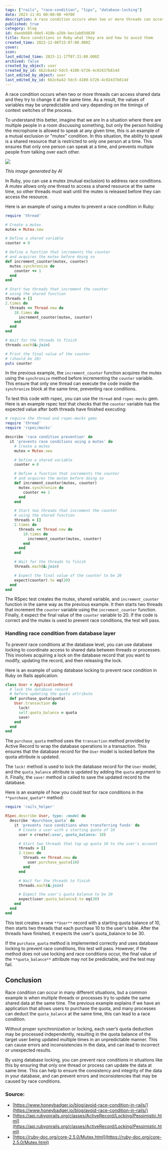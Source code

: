 ```yaml
---
tags: ["rails", "race-condition", "tips", "database-locking"]
date: 2023-11-01 00:00:00 +0700
description: A race condition occurs when two or more threads can access shared data and they try to change it at the same time. As a result, the values of variables may be unpredictable and vary depending on the timings of context switches of the process.
published: true
category: blog
id: daeeb689-dde5-410b-a2bb-bec1ab03d630
title: Race conditions in Ruby what they are and how to avoid them
created_time: 2022-12-06T15:07:00.000Z
cover: 
icon: 
last_edited_time: 2023-11-17T07:31:00.000Z
archived: false
created_by_object: user
created_by_id: 6b2c6a42-5dc5-4108-b726-4c02437b814d
last_edited_by_object: user
last_edited_by_id: 6b2c6a42-5dc5-4108-b726-4c02437b814d
---
```


A race condition occurs when two or more threads can access shared data and they try to change it at the same time. As a result, the values of variables may be unpredictable and vary depending on the timings of context switches of the process.

To understand this better, imagine that we are In a situation where there are multiple people in a room discussing something, but only the person holding the microphone is allowed to speak at any given time, this is an example of a mutual exclusion or "mutex" condition. In this situation, the ability to speak is a shared resource that is restricted to only one person at a time. This ensures that only one person can speak at a time, and prevents multiple people from talking over each other.

![](/assets/images/posts/DALLE_2022-12-06_22.28.19_-_a_microphone_surrounded_by_people_in_a_circle.png)

<em>This image generated by AI</em>

In Ruby, you can use a mutex (mutual exclusion) to address race conditions. A mutex allows only one thread to access a shared resource at the same time, so other threads must wait until the mutex is released before they can access the resource.

Here is an example of using a mutex to prevent a race condition in Ruby:

```ruby
require 'thread'

# Create a mutex
mutex = Mutex.new

# Define a shared variable
counter = 0

# Define a function that increments the counter
# and acquires the mutex before doing so
def increment_counter(mutex, counter)
  mutex.synchronize do
    counter += 1
  end
end

# Start two threads that increment the counter
# using the shared function
threads = []
2.times do
  threads << Thread.new do
    10.times do
      increment_counter(mutex, counter)
    end
  end
end

# Wait for the threads to finish
threads.each(&:join)

# Print the final value of the counter
# (should be 20)
puts counter
```

In the previous example, the `increment_counter` function acquires the mutex using the `synchronize` method before incrementing the `counter` variable. This ensure that only one thread can execute the code inside the `synchronize` block at the same time, preventing race conditions.

To test this code with rspec, you can use the `thread` and `rspec-mocks` gem. Here is an example rspec test that checks that the `counter` variable has the expected value after both threads have finished executing:

```ruby
# require the thread and rspec-mocks gems
require 'thread'
require 'rspec/mocks'

describe 'race condition prevention' do
  it 'prevents race conditions using a mutex' do
    # Create a mutex
    mutex = Mutex.new

    # Define a shared variable
    counter = 0

    # Define a function that increments the counter
    # and acquires the mutex before doing so
    def increment_counter(mutex, counter)
      mutex.synchronize do
        counter += 1
      end
    end

    # Start two threads that increment the counter
    # using the shared function
    threads = []
    2.times do
      threads << Thread.new do
        10.times do
          increment_counter(mutex, counter)
        end
      end
    end

    # Wait for the threads to finish
    threads.each(&:join)

    # Expect the final value of the counter to be 20
    expect(counter).to eq(20)
  end
end
```

The RSpec test creates the mutex, shared variable, and `increment_counter` function in the same way as the previous example. It then starts two threads that increment the `counter` variable using the `increment_counter` function. Finally, it expect the final value of the `counter` variable to 20. If the code is correct and the mutex is used to prevent race conditions, the test will pass.

### Handling race condition from database layer

To prevent race conditions at the database level, you can use database locking to coordinate access to shared data between threads or processes. This involves acquiring a lock on the database record that you want to modify, updating the record, and then releasing the lock.

Here is an example of using database locking to prevent race condition in Ruby on Rails application:

```ruby
class User < ApplicationRecord
  # lock the database record
  # before updating the quota attribute
  def purchase_quota(quota)
    User.transaction do
      lock!
      self.quota_balance = quota
      save!
    end
  end
end
```

The `purchase_quota` method uses the `transaction` method provided by Active Record to wrap the database operations in a transaction. This ensures that the database record for the `User` model is locked before the quota attribute is updated.

The `lock!` method is used to lock the database record for the `User` model, and the `quota_balance` attribute is updated by adding the `quota` argument to it. Finally, the `save!` method is called to save the updated record to the database.

Here is an example of how you could test for race conditions in the `**purchase_quota**`
method:

```ruby
require 'rails_helper'

RSpec.describe User, type: :model do
  describe '#purchase_quota' do
    it 'prevents race conditions when transferring funds' do
      # Create a user with a starting quota of 10
      user = create(:user, quota_balance: 10)

      # Start two threads that top up quota 10 to the user's account
      threads = []
      2.times do
        threads << Thread.new do
          user.purchase_quota(10)
        end
      end

      # Wait for the threads to finish
      threads.each(&:join)

      # Expect the user's quota balance to be 30
      expect(user.quota_balance).to eq(30)
    end
  end
end
```

This test creates a new `**User**` record with a starting quota balance of 10, then starts two threads that each purchase 10 to the user's table. After the threads have finished, it expects the user's quota_balance to be 30.

If the `purchase_quota` method is implemented correctly and uses database locking to prevent race conditions, this test will pass. However, if the method does not use locking and race conditions occur, the final value of the `**quota_balance**` attribute may not be predictable, and the test may fail.

## Conclusion

Race condition can occur in many different situations, but a common example is when multiple threads or processes try to update the same shared data at the same time. The previous example explains if we have an application that allows users to purchase the quota, and many processes can deduct the `quota_balance` at the same time, this can lead to a race condition.

Without proper synchronization or locking, each user’s quota deduction may be processed independently, resulting in the quota balance of the target user being updated multiple times in an unpredictable manner. This can cause errors and inconsistencies in the data, and can lead to incorrect or unexpected results.

By using database locking, you can prevent race conditions in situations like this by ensuring that only one thread or process can update the data at same time. This can help to ensure the consistency and integrity of the data in your database, and can prevent errors and inconsistencies that may be caused by race conditions.

### Source:

- [https://www.honeybadger.io/blog/avoid-race-condition-in-rails/](https://www.honeybadger.io/blog/avoid-race-condition-in-rails/)
- [https://api.rubyonrails.org/classes/ActiveRecord/Locking/Pessimistic.html](https://api.rubyonrails.org/classes/ActiveRecord/Locking/Pessimistic.html)
- [https://ruby-doc.org/core-2.5.0/Mutex.html](https://ruby-doc.org/core-2.5.0/Mutex.html)


